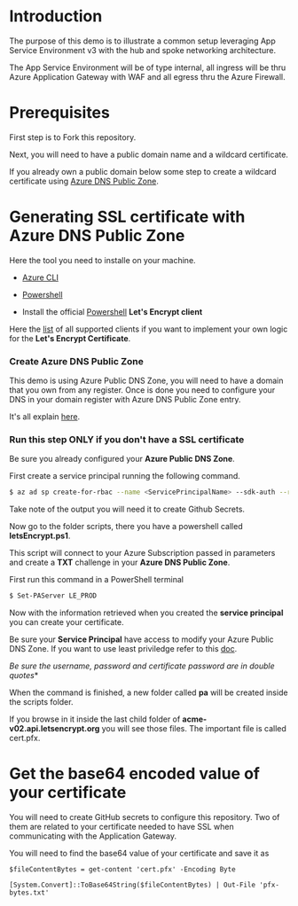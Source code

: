 # Introduction

The purpose of this demo is to illustrate a common setup leveraging App Service Environment v3 with the hub and spoke networking architecture.

The App Service Environment will be of type internal, all ingress will be thru Azure Application Gateway with WAF and all egress thru the Azure Firewall.

# Prerequisites

First step is to Fork this repository.

Next, you will need to have a public domain name and a wildcard certificate. 

If you already own a public domain below some step to create a wildcard certificate using [Azure DNS Public Zone](https://docs.microsoft.com/en-us/azure/dns/dns-getstarted-portal).

# Generating SSL certificate with Azure DNS Public Zone

Here the tool you need to installe on your machine.

- [Azure CLI](https://docs.microsoft.com/en-us/cli/azure/install-azure-cli)

- [Powershell](https://docs.microsoft.com/en-us/powershell/scripting/install/installing-powershell?view=powershell-7.1)

- Install the official [Powershell](https://github.com/rmbolger/Posh-ACME) **Let's Encrypt client**

Here the [list](https://letsencrypt.org/docs/client-options/) of all supported clients if you want to implement your own logic for the **Let's Encrypt Certificate**.

### Create Azure DNS Public Zone

This demo is using Azure Public DNS Zone, you will need to have a domain that you own from any register.  Once is done you need to configure your DNS in your domain register with Azure DNS Public Zone entry.

It's all explain [here](https://docs.microsoft.com/en-us/azure/dns/dns-getstarted-portal).


### Run this step ONLY if you don't have a SSL certificate

Be sure you already configured your **Azure Public DNS Zone**.

First create a service principal running the following command.

```Bash
$ az ad sp create-for-rbac --name <ServicePrincipalName> --sdk-auth --role contributor
```

Take note of the output you will need it to create Github Secrets.

Now go to the folder scripts, there you have a powershell called **letsEncrypt.ps1**.

This script will connect to your Azure Subscription passed in parameters and create a **TXT** challenge in your **Azure DNS Public Zone**.  

First run this command in a PowerShell terminal

```bash
$ Set-PAServer LE_PROD
```

Now with the information retrieved when you created the **service principal** you can create your certificate.

Be sure your **Service Principal** have access to modify your Azure Public DNS Zone.  If you want to use least priviledge refer to this [doc](https://github.com/rmbolger/Posh-ACME/blob/main/Posh-ACME/Plugins/Azure-Readme.md#create-a-custom-role).

*Be sure the username, password and certificate password are in double quotes**

When the command is finished, a new folder called **pa** will be created inside the scripts folder.

If you browse in it inside the last child folder of **acme-v02.api.letsencrypt.org** you will see those files. The important file is called cert.pfx.

# Get the base64 encoded value of your certificate

You will need to create GitHub secrets to configure this repository.  Two of them are related to your certificate needed to have SSL when communicating with the Application Gateway.

You will need to find the base64 value of your certificate and save it as

```
$fileContentBytes = get-content 'cert.pfx' -Encoding Byte
```

```
[System.Convert]::ToBase64String($fileContentBytes) | Out-File 'pfx-bytes.txt'
```

<!-- # asev3enterpriseDemo
Github with ASEv3 implemented Enterprise edition

# Associate Route Table
Associate route table to subnet

# Create DNAT rule 

| Source | Port | Protocol | Destination | Translated Address | Translated Port | Action |
|--------|------|----------|-------------|--------------------|-----------------|--------|
*|443|TCP| Public Firewall IP | Public External ASE IP | 443 | Dnat

# Add in your DNS those entries

If you modify you Windows Host go to

c:\windows\system32\drivers\etc\hosts

You will need to add something like this, the public IP represent your firewall IP

#20.121.185.68 helloworldhg2.asehgtest.p.azurewebsites.net
#20.121.185.68 helloworldhg2.scm.asehgtest.p.azurewebsites.net
#20.121.185.68 asehgtest.scm.p.azurewebsites.net -->